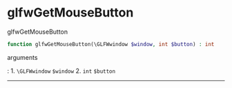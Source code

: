 # glfwGetMouseButton
glfwGetMouseButton

```php
function glfwGetMouseButton(\GLFWwindow $window, int $button) : int
```

arguments

:    1. `\GLFWwindow` `$window` 
    2. `int` `$button` 

---
     